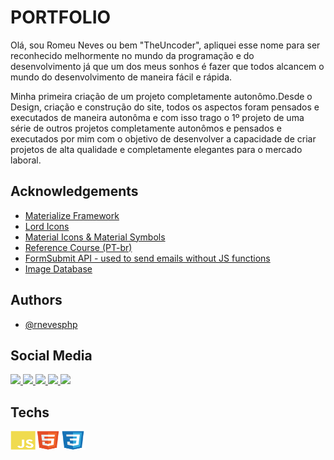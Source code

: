 
# PORTFOLIO
Olá, sou Romeu Neves ou bem "TheUncoder", apliquei esse nome para ser reconhecido melhormente no mundo da programação e do desenvolvimento já que um dos meus sonhos é fazer que todos alcancem o mundo do desenvolvimento de maneira fácil e rápida. 

Minha primeira criação de um projeto completamente autonômo.Desde o Design, criação e construção do site, todos os aspectos foram pensados e executados de maneira autonôma e com isso trago o 1º projeto de uma série de outros projetos completamente autonômos e pensados e executados por mim com o objetivo de desenvolver a capacidade de criar projetos de alta qualidade e completamente elegantes para o mercado laboral.

## Acknowledgements

 - [Materialize Framework](https://materializecss.com/)
 - [Lord Icons](https://lordicon.com/?utm_source=cssdesignawards&utm_medium=banner&utm_campaign=css)
 - [Material Icons & Material Symbols](https://fonts.google.com/icons)
 - [Reference Course (PT-br)](https://www.nodestudio.com.br/curso/curso-de-materialize-css)
 - [FormSubmit API - used to send emails without JS functions](https://formsubmit.co/)
 - [Image Database](https://freepik.com)
 


## Authors

- [@rnevesphp](https://www.github.com/rnevesphp)

## Social Media
<div> 
<a href = "https://instagram.com/romeunevesr" target="_blank">
<img src="https://img.shields.io/badge/-Instagram-%23E4405F?style=for-the-badge&logo=instagram&logoColor=white" target="_blank">
</a>
<a href = "mailto:nevesromeu21@gmail.com">
<img src="https://img.shields.io/badge/Gmail-D14836?style=for-the-badge&logo=gmail&logoColor=white" target="_blank">
</a> 
<a href = "https://portf-romeunr.herokuapp.com/">
<img src="https://img.shields.io/badge/MYWEB-a044ff?style=for-the-badge&logo=&logoColor=white" target="_blank">
</a>
<a href = "https://www.linkedin.com/in/romeu-neves-6b1340184/">
<img src="https://img.shields.io/badge/Linkedin-0077b5?style=for-the-badge&logo=Linkedin&logoColor=white" target="_blank">
</a>
<a href = "https://medium.com/@rneves_91600"><img src="https://img.shields.io/badge/Medium-ff0000?style=for-the-badge&logo=Medium&logoColor=white" target="_blank"></a>
</div>

## Techs
<img align="center" alt="Romeu-Js" height="30" width="40" src="https://raw.githubusercontent.com/devicons/devicon/master/icons/javascript/javascript-plain.svg" /><img  align="center" alt="Romeu-HTML" height="30" width="40" src="https://raw.githubusercontent.com/devicons/devicon/master/icons/html5/html5-original.svg" /><img align="center" alt="Romeu-CSS" height="30" width="40" src="https://raw.githubusercontent.com/devicons/devicon/master/icons/css3/css3-original.svg" />
